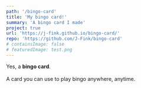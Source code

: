 ```yaml
---
path: '/bingo-card'
title: 'My bingo card!'
summary: 'A bingo card I made'
project: true
url: 'https://j-fink.github.io/bingo-card/'
repo: 'https://github.com/J-Fink/bingo-card'
# containsImage: false
# featuredImage: test.png
---
```


Yes, a **bingo card**.\
\
A card you can use to play bingo anywhere, anytime.

